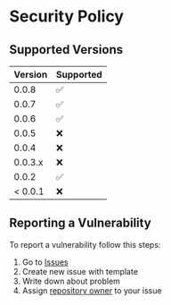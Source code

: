 # Security Policy

## Supported Versions

| Version | Supported          |
|---------|--------------------|
| 0.0.8   | :white_check_mark: |
| 0.0.7   | :white_check_mark: |
| 0.0.6   | :white_check_mark: |
| 0.0.5   | :x:                |
| 0.0.4   | :x:                |
| 0.0.3.x | :x:                |
| 0.0.2   | :white_check_mark: |
| < 0.0.1 | :x:                |

## Reporting a Vulnerability

To report a vulnerability follow this steps:
1. Go to [Issues](https://github.com/stbestichhh/stlib-utils/issues)
2. Create new issue with template
3. Write down about problem
4. Assign [repository owner](https://github.com/stbestichhh) to your issue
